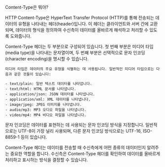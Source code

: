 Content-Type은 뭐야?

HTTP Content-Type은 HyperText Transfer Protocol (HTTP)를 통해 전송되는 데이터의 유형을 나타내는 헤더(header)입니다. 
이 헤더는 클라이언트와 서버 간에 교환되며, 데이터의 형식을 정의하여 수신측이 데이터를 올바르게 해석하고 처리할 수 있도록 도와줍니다.

Content-Type 헤더는 두 부분으로 구성되어 있습니다. 
첫 번째 부분은 미디어 타입(media type)을 나타내는 문자열이며, 두 번째 부분은 선택적으로 문자 인코딩(character encoding)을 명시할 수 있습니다.

```text
미디어 타입은 데이터의 주요 유형을 식별하는 데 사용됩니다. 일반적인 미디어 타입으로는 다음과 같은 것들이 있습니다:

- text/plain: 일반 텍스트 데이터를 나타냅니다.
- text/html: HTML 문서를 나타냅니다.
- application/json: JSON 데이터를 나타냅니다.
- application/xml: XML 데이터를 나타냅니다.
- image/jpeg: JPEG 이미지를 나타냅니다.
- audio/mp3: MP3 오디오 파일을 나타냅니다.
- video/mp4: MP4 비디오 파일을 나타냅니다.
```


문자 인코딩은 데이터를 표현하는 데 사용되는 문자 인코딩 방식을 지정합니다. 
일반적으로는 UTF-8이 가장 널리 사용되며, 다른 문자 인코딩 방식으로는 UTF-16, ISO-8859-1 등이 있습니다.

Content-Type 헤더는 데이터를 전송할 때 수신측에게 어떤 종류의 데이터인지 알려주는 중요한 역할을 합니다. 수신측은 Content-Type 헤더를 확인하여 데이터를 올바르게 처리하고 표시하는 방식을 결정할 수 있습니다.